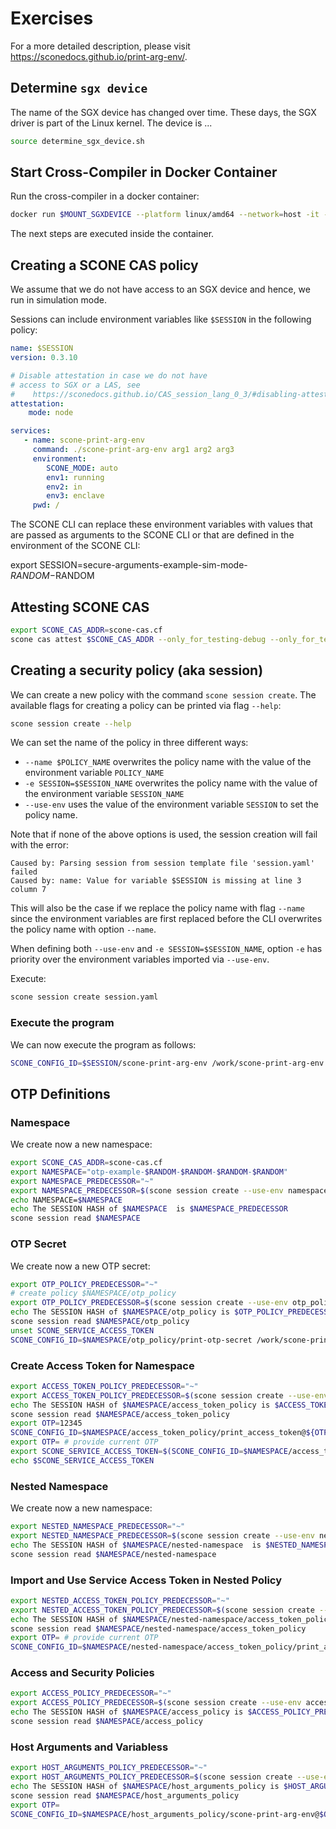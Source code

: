 # Exercises

For a more detailed description, please visit <https://sconedocs.github.io/print-arg-env/>.

## Determine `sgx device`

The name of the SGX device has changed over time. These days, the SGX driver is part of the Linux kernel. The device is ...

```bash
source determine_sgx_device.sh
```

## Start Cross-Compiler in Docker Container

Run the cross-compiler in a docker container:

```bash
docker run $MOUNT_SGXDEVICE --platform linux/amd64 --network=host -it -v `pwd`:/work registry.scontain.com/sconecuratedimages/crosscompilers bash
```

The next steps are executed inside the container.

## Creating a SCONE CAS policy

We assume that we do not have access to an SGX device and hence, we run in simulation mode.

Sessions can include environment variables like `$SESSION` in the following policy:

```yaml
name: $SESSION
version: 0.3.10

# Disable attestation in case we do not have
# access to SGX or a LAS, see
#    https://sconedocs.github.io/CAS_session_lang_0_3/#disabling-attestation
attestation:
    mode: node

services:
   - name: scone-print-arg-env
     command: ./scone-print-arg-env arg1 arg2 arg3
     environment:
        SCONE_MODE: auto
        env1: running
        env2: in
        env3: enclave
     pwd: /
```

The SCONE CLI can replace these environment variables with values that are passed as arguments
to the SCONE CLI or that are defined in the environment of the SCONE CLI:  

export SESSION=secure-arguments-example-sim-mode-$RANDOM-$RANDOM

## Attesting SCONE CAS

```bash
export SCONE_CAS_ADDR=scone-cas.cf
scone cas attest $SCONE_CAS_ADDR --only_for_testing-debug --only_for_testing-ignore-signer --only_for_testing-trust-any --accept-configuration-needed --accept-sw-hardening-needed --accept-group-out-of-date
```

## Creating a security policy (aka session)

We can create a new policy with the command `scone session create`. The available flags for creating a policy can be printed via flag `--help`:

```bash
scone session create --help
```

We can set the name of the policy in three different ways:

- `--name $POLICY_NAME` overwrites the policy name with the value of the environment variable `POLICY_NAME`
- `-e SESSION=$SESSION_NAME` overwrites the policy name with the value of the environment variable `SESSION_NAME`
- `--use-env` uses the value of the environment variable `SESSION` to set the policy name.

Note that if none of the above options is used, the session creation will fail with the error:

```text
Caused by: Parsing session from session template file 'session.yaml' failed
Caused by: name: Value for variable $SESSION is missing at line 3 column 7
```

This will also be the case if we replace the policy name with flag `--name` since the environment variables are first replaced before the CLI overwrites the policy name with option `--name`.

When defining both `--use-env` and `-e SESSION=$SESSION_NAME`, option `-e` has priority over the environment variables imported via `--use-env`.

Execute:

```bash
scone session create session.yaml
```

### Execute the program

We can now execute the program as follows:

```bash
SCONE_CONFIG_ID=$SESSION/scone-print-arg-env /work/scone-print-arg-env
```

## OTP Definitions

### Namespace

We create now a new namespace:

```bash
export SCONE_CAS_ADDR=scone-cas.cf
export NAMESPACE="otp-example-$RANDOM-$RANDOM-$RANDOM-$RANDOM"
export NAMESPACE_PREDECESSOR="~"
export NAMESPACE_PREDECESSOR=$(scone session create --use-env namespace.yaml)
echo NAMESPACE=$NAMESPACE
echo The SESSION HASH of $NAMESPACE  is $NAMESPACE_PREDECESSOR
scone session read $NAMESPACE
```

### OTP Secret

We create now a new OTP secret:

```bash
export OTP_POLICY_PREDECESSOR="~"
# create policy $NAMESPACE/otp_policy
export OTP_POLICY_PREDECESSOR=$(scone session create --use-env otp_policy.yaml)
echo The SESSION HASH of $NAMESPACE/otp_policy is $OTP_POLICY_PREDECESSOR
scone session read $NAMESPACE/otp_policy
unset SCONE_SERVICE_ACCESS_TOKEN
SCONE_CONFIG_ID=$NAMESPACE/otp_policy/print-otp-secret /work/scone-print-arg-env
```

### Create Access Token for Namespace


```bash
export ACCESS_TOKEN_POLICY_PREDECESSOR="~"
export ACCESS_TOKEN_POLICY_PREDECESSOR=$(scone session create --use-env access_token_policy.yaml)
echo The SESSION HASH of $NAMESPACE/access_token_policy is $ACCESS_TOKEN_POLICY_PREDECESSOR
scone session read $NAMESPACE/access_token_policy
export OTP=12345
SCONE_CONFIG_ID=$NAMESPACE/access_token_policy/print_access_token@${OTP} /work/print-access-token
export OTP= # provide current OTP
export SCONE_SERVICE_ACCESS_TOKEN=$(SCONE_CONFIG_ID=$NAMESPACE/access_token_policy/print_access_token@${OTP} /work/print-access-token)
echo $SCONE_SERVICE_ACCESS_TOKEN
```


### Nested Namespace

We create now a new namespace:

```bash
export NESTED_NAMESPACE_PREDECESSOR="~"
export NESTED_NAMESPACE_PREDECESSOR=$(scone session create --use-env nested_namespace.yaml)
echo The SESSION HASH of $NAMESPACE/nested-namespace  is $NESTED_NAMESPACE_PREDECESSOR
scone session read $NAMESPACE/nested-namespace
```

### Import and Use Service Access Token in Nested Policy

```bash
export NESTED_ACCESS_TOKEN_POLICY_PREDECESSOR="~"
export NESTED_ACCESS_TOKEN_POLICY_PREDECESSOR=$(scone session create --use-env nested_access_token_policy.yaml)
echo The SESSION HASH of $NAMESPACE/nested-namespace/access_token_policy is $NESTED_ACCESS_TOKEN_POLICY_PREDECESSOR
scone session read $NAMESPACE/nested-namespace/access_token_policy
export OTP= # provide current OTP
SCONE_CONFIG_ID=$NAMESPACE/nested-namespace/access_token_policy/print_access_token@${OTP} /work/print-access-token
```

### Access and Security Policies

```bash
export ACCESS_POLICY_PREDECESSOR="~"
export ACCESS_POLICY_PREDECESSOR=$(scone session create --use-env access_policy.yaml)
echo The SESSION HASH of $NAMESPACE/access_policy is $ACCESS_POLICY_PREDECESSOR
scone session read $NAMESPACE/access_policy
```

### Host Arguments and Variabless

```bash
export HOST_ARGUMENTS_POLICY_PREDECESSOR="~"
export HOST_ARGUMENTS_POLICY_PREDECESSOR=$(scone session create --use-env host_arguments_policy.yaml)
echo The SESSION HASH of $NAMESPACE/host_arguments_policy is $HOST_ARGUMENTS_POLICY_PREDECESSOR
scone session read $NAMESPACE/host_arguments_policy
export OTP=
SCONE_CONFIG_ID=$NAMESPACE/host_arguments_policy/scone-print-arg-env@$OTP /work/scone-print-arg-env first last 1234567
```
